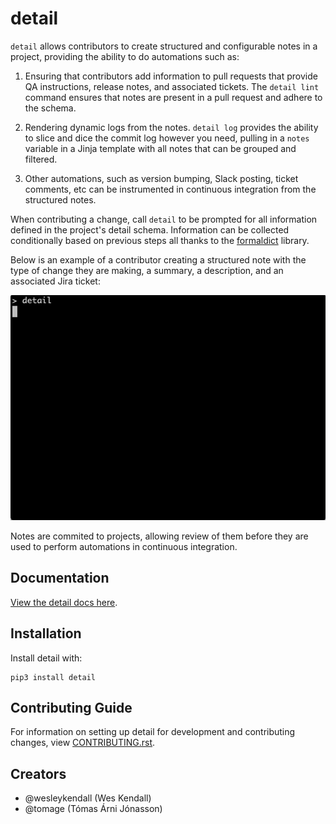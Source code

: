 # detail

`detail` allows contributors to create structured and configurable notes in a project, providing the ability to do automations such as:

1. Ensuring that contributors add information to pull requests that provide QA instructions, release notes, and associated tickets. The `detail lint` command ensures that notes are present in a pull request and adhere to the schema.

2. Rendering dynamic logs from the notes. `detail log` provides the ability to slice and dice the commit log however you need, pulling in a `notes` variable in a Jinja template with all notes that can be grouped and filtered.

3. Other automations, such as version bumping, Slack posting, ticket comments, etc can be instrumented in continuous integration from the structured notes.

When contributing a change, call `detail` to be prompted for all information defined in the project's detail schema. Information can be collected conditionally based on previous steps all thanks to the [formaldict](https://github.com/Opus10/formaldict) library.

Below is an example of a contributor creating a structured note with the type of change they are making, a summary, a description, and an associated Jira ticket:

![intro.gif](https://raw.githubusercontent.com/opus10/detail/main/docs/static/detail-intro.gif)

Notes are commited to projects, allowing review of them before they are used to perform automations in continuous integration.

## Documentation

[View the detail docs here](https://detail.readthedocs.io/).

## Installation

Install detail with:

    pip3 install detail

## Contributing Guide

For information on setting up detail for development and contributing changes, view [CONTRIBUTING.rst](CONTRIBUTING.rst).

## Creators

- @wesleykendall (Wes Kendall)
- @tomage (Tómas Árni Jónasson)
